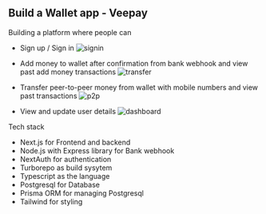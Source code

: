 

## Build a Wallet app - Veepay
Building a platform where people can

- Sign up / Sign in
  ![signin](https://github.com/GauravGit2023/Paytm-clone-with-Next.js-and-Turborepo/assets/133406142/23c32191-8d10-4a4c-83a8-fb589abdad89)
  
- Add money to wallet after confirmation from bank webhook and view past add money transactions
  ![transfer](https://github.com/GauravGit2023/Paytm-clone-with-Next.js-and-Turborepo/assets/133406142/b4da73f4-47e8-42f2-9d2a-9682b7e4c95d)

- Transfer peer-to-peer money from wallet with mobile numbers and view past transactions
  ![p2p](https://github.com/GauravGit2023/Paytm-clone-with-Next.js-and-Turborepo/assets/133406142/55749dff-1675-4cc5-81ff-d43d4bf37ea5)

- View and update user details
  ![dashboard](https://github.com/GauravGit2023/Paytm-clone-with-Next.js-and-Turborepo/assets/133406142/76734534-caf6-42fe-b096-8752003c1f3d)

Tech stack

- Next.js for Frontend and backend
- Node.js with Express library for Bank webhook
- NextAuth for authentication
- Turborepo as build sysytem
- Typescript as the language
- Postgresql for Database
- Prisma ORM for managing Postgresql
- Tailwind for styling


